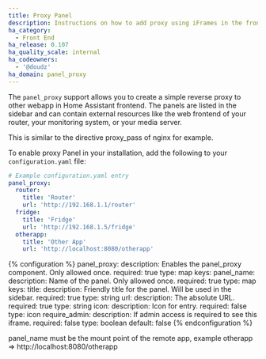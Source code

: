 ```yaml
---
title: Proxy Panel
description: Instructions on how to add proxy using iFrames in the frontend of Home Assistant.
ha_category:
  - Front End
ha_release: 0.107
ha_quality_scale: internal
ha_codeowners:
  - '@doudz'
ha_domain: panel_proxy
---
```


The `panel_proxy` support allows you to create a simple reverse proxy to other webapp in Home Assistant frontend. The panels are listed in the sidebar and can contain external resources like the web frontend of your router, your monitoring system, or your media server.

This is similar to the directive proxy_pass of nginx for example.

To enable proxy Panel in your installation, add the following to your `configuration.yaml` file:

```yaml
# Example configuration.yaml entry
panel_proxy:
  router:
    title: 'Router'
    url: 'http://192.168.1.1/router'
  fridge:
    title: 'Fridge'
    url: 'http://192.168.1.5/fridge'
  otherapp:
    title: 'Other App'
    url: 'http://localhost:8080/otherapp'
```

{% configuration %}
panel_proxy:
  description: Enables the panel_proxy component. Only allowed once.
  required: true
  type: map
  keys:
    panel_name:
      description: Name of the panel. Only allowed once.
      required: true
      type: map
      keys:
        title:
          description: Friendly title for the panel. Will be used in the sidebar.
          required: true
          type: string
        url:
          description: The absolute URL.
          required: true
          type: string
        icon:
          description: Icon for entry.
          required: false
          type: icon
        require_admin:
          description: If admin access is required to see this iframe.
          required: false
          type: boolean
          default: false
{% endconfiguration %}

<div class='note warning'>

panel_name must be the mount point of the remote app, example otherapp => http://localhost:8080/otherapp

</div>
